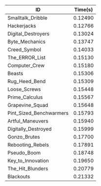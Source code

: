 |ID|Time(s)|
|-|-|
|Smalltalk_Dribble|0.12490|
|Hackerjacks|0.12766|
|Digital_Destroyers|0.13024|
|Byte_Mechanics|0.13747|
|Creed_Symbol|0.14033|
|The_ERROR_List|0.15130|
|Computer_Crew|0.15180|
|Beasts|0.15306|
|Rug_Heed_Bend|0.15309|
|Loose_Screws|0.15448|
|Prime_Calculus|0.15567|
|Grapevine_Squad|0.15648|
|Pint_Sized_Benchwarmers|0.15793|
|Artful_Maneuvers|0.15940|
|Digitally_Destroyed|0.15999|
|Gonzo_Brutes|0.17700|
|Rebooting_Rebels|0.17891|
|Pseudo_Boom|0.18748|
|Key_to_Innovation|0.19650|
|The_Hit_Blunders|0.20779|
|Blackouts|0.21332|
